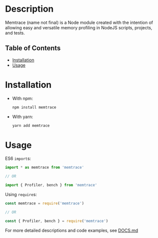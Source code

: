 # Description

Memtrace (name not final) is a Node module created with the intention of allowing easy and versatile memory profiling in NodeJS scripts, projects, and tests.

## Table of Contents

- [Installation](#installation)
- [Usage](#usage)

# Installation

- With npm:
  ```sh
  npm install memtrace
  ```

- With yarn:
  ```sh
  yarn add memtrace
  ```

# Usage

ES6 `import`s:
```js
import * as memtrace from 'memtrace'

// OR

import { Profiler, bench } from 'memtrace'
```

Using `require`s:
```js
const memtrace = require('memtrace')

// OR

const { Profiler, bench } = require('memtrace')
```

For more detailed descriptions and code examples, see [DOCS.md](./DOCS.md)
